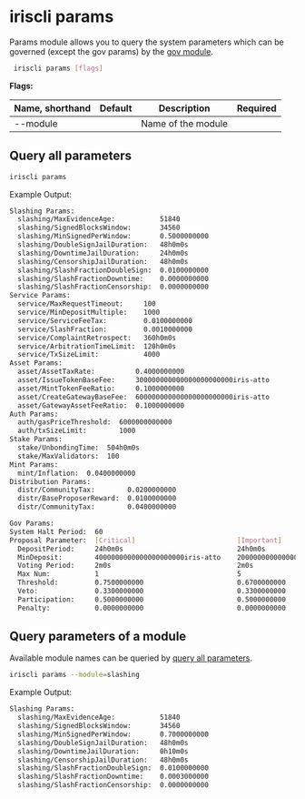 # iriscli params

Params module allows you to query the system parameters which can be governed (except the gov params) by the [gov module](./gov.md).

```bash
 iriscli params [flags]
```

**Flags:**

| Name, shorthand | Default | Description        | Required |
| --------------- | ------- | ------------------ | -------- |
| --module        |         | Name of the module |          |

## Query all parameters

```bash
iriscli params
```

Example Output:

```bash
Slashing Params:
  slashing/MaxEvidenceAge:           51840
  slashing/SignedBlocksWindow:       34560
  slashing/MinSignedPerWindow:       0.5000000000
  slashing/DoubleSignJailDuration:   48h0m0s
  slashing/DowntimeJailDuration:     24h0m0s
  slashing/CensorshipJailDuration:   48h0m0s
  slashing/SlashFractionDoubleSign:  0.0100000000
  slashing/SlashFractionDowntime:    0.0000000000
  slashing/SlashFractionCensorship:  0.0000000000
Service Params:
  service/MaxRequestTimeout:     100
  service/MinDepositMultiple:    1000
  service/ServiceFeeTax:         0.0100000000
  service/SlashFraction:         0.0010000000
  service/ComplaintRetrospect:   360h0m0s
  service/ArbitrationTimeLimit:  120h0m0s
  service/TxSizeLimit:           4000
Asset Params:
  asset/AssetTaxRate:          0.4000000000
  asset/IssueTokenBaseFee:     300000000000000000000000iris-atto
  asset/MintTokenFeeRatio:     0.1000000000
  asset/CreateGatewayBaseFee:  600000000000000000000000iris-atto
  asset/GatewayAssetFeeRatio:  0.1000000000
Auth Params:
  auth/gasPriceThreshold:  6000000000000
  auth/txSizeLimit:        1000
Stake Params:
  stake/UnbondingTime:  504h0m0s
  stake/MaxValidators:  100
Mint Params:
  mint/Inflation:  0.0400000000
Distribution Params:
  distr/CommunityTax:        0.0200000000
  distr/BaseProposerReward:  0.0100000000
  distr/CommunityTax:        0.0400000000

Gov Params:
System Halt Period:  60
Proposal Parameter:  [Critical]                         [Important]                        [Normal]
  DepositPeriod:     24h0m0s                            24h0m0s                            24h0m0s
  MinDeposit:        4000000000000000000000iris-atto    2000000000000000000000iris-atto    1000000000000000000000iris-atto
  Voting Period:     2m0s                               2m0s                               2m0s
  Max Num:           1                                  5                                  7
  Threshold:         0.7500000000                       0.6700000000                       0.5000000000
  Veto:              0.3300000000                       0.3300000000                       0.3300000000
  Participation:     0.5000000000                       0.5000000000                       0.5000000000
  Penalty:           0.0000000000                       0.0000000000                       0.0000000000
```

## Query parameters of a module

Available module names can be queried by [query all parameters](#query-all-parameters).

```bash
iriscli params --module=slashing
```

Example Output:

```bash
Slashing Params:
  slashing/MaxEvidenceAge:           51840
  slashing/SignedBlocksWindow:       34560
  slashing/MinSignedPerWindow:       0.7000000000
  slashing/DoubleSignJailDuration:   48h0m0s
  slashing/DowntimeJailDuration:     0h10m0s
  slashing/CensorshipJailDuration:   48h0m0s
  slashing/SlashFractionDoubleSign:  0.0100000000
  slashing/SlashFractionDowntime:    0.0003000000
  slashing/SlashFractionCensorship:  0.0000000000
```
